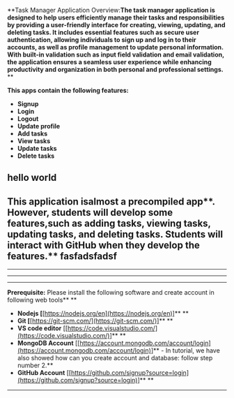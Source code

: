 **Task Manager Application Overview:**The task manager application is designed to help users efficiently manage their tasks and responsibilities by providing a user-friendly interface for creating, viewing, updating, and **deleting** tasks. **It includes essential features such as secure user authentication, allowing individuals to sign up and log in to their accounts, as well as profile management to update personal information.** With built-in validation such as input field validation and email validation, the application ensures a seamless user experience while enhancing productivity and organization in both personal and professional settings.** **

**This apps **contain** the following features:**

* **Signup**
* **Login**
* **Logout**
* **Update profile**
* **Add tasks**
* **View tasks**
* **Update tasks**
* **Delete tasks**

hello world
---

**This **app**lication** is**almost **a** precompiled** app**. However, students will develop some features,**such as adding tasks, viewing tasks, updating tasks, and **deleting** tasks**. **Students** will interact with GitHub when they develop the features.**
fasfadsfadsf
---

---

---

---

**Prerequisite:** Please install the following software and create account in following web tools** **

* **Nodejs [**[https://nodejs.org/en](https://nodejs.org/en)]** **
* **Git [**[https://git-scm.com/](https://git-scm.com/)]** **
* **VS code editor** [[https://code.visualstudio.com/](https://code.visualstudio.com/)]** **
* **MongoDB Account** [[https://account.mongodb.com/account/login](https://account.mongodb.com/account/login)]** - In tutorial, we have also showed how can you create account and database: follow step number 2.**
* **GitHub Account** [[https://github.com/signup?source=login](https://github.com/signup?source=login)]** **

---
